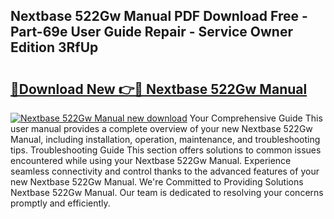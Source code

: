 ## Nextbase 522Gw Manual PDF Download Free - Part-69e User Guide Repair - Service Owner Edition 3RfUp

# <h2><a href="http://cf12.oget.top/?id=Nextbase+522Gw+Manual">🔗Download New 👉🔴 Nextbase 522Gw Manual</a></h2>

[![Nextbase 522Gw Manual new download](https://i.imgur.com/5g1atiW.png)](http://cf12.oget.top/?id=Nextbase+522Gw+Manual)
Your Comprehensive Guide This user manual provides a complete overview of your new Nextbase 522Gw Manual, including installation, operation, maintenance, and troubleshooting tips. Troubleshooting Guide This section offers solutions to common issues encountered while using your Nextbase 522Gw Manual. Experience seamless connectivity and control thanks to the advanced features of your new Nextbase 522Gw Manual. We're Committed to Providing Solutions Nextbase 522Gw Manual. Our team is dedicated to resolving your concerns promptly and efficiently.
